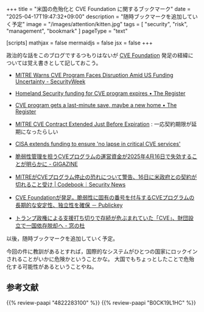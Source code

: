 +++
title = "米国の危殆化と CVE Foundation に関するブックマーク"
date =  "2025-04-17T19:47:32+09:00"
description = "随時ブックマークを追加していく予定"
image = "/images/attention/kitten.jpg"
tags = [ "security", "risk", "management", "bookmark" ]
pageType = "text"

[scripts]
  mathjax = false
  mermaidjs = false
  jsx = false
+++

政治的な話をこのブログでするつもりはないが [CVE Foundation] 発足の経緯については覚え書きとして記しておこう。

- [MITRE Warns CVE Program Faces Disruption Amid US Funding Uncertainty - SecurityWeek](https://www.securityweek.com/mitre-signals-potential-cve-program-deterioration-as-us-gov-funding-expires/)
- [Homeland Security funding for CVE program expires • The Register](https://www.theregister.com/2025/04/16/homeland_security_funding_for_cve/)
- [CVE program gets a last-minute save, maybe a new home • The Register](https://www.theregister.com/2025/04/16/cve_program_funding_save/)
- [MITRE CVE Contract Extended Just Before Expiration](https://thecyberexpress.com/mitre-cve-contract-extended-before-expiration/) : 一応契約期限が延期になったらしい
- [CISA extends funding to ensure 'no lapse in critical CVE services'](https://www.bleepingcomputer.com/news/security/cisa-extends-funding-to-ensure-no-lapse-in-critical-cve-services/)

- [脆弱性管理を担うCVEプログラムの運営資金が2025年4月16日で失効することが明らかに - GIGAZINE](https://gigazine.net/news/20250416-cve-program-lose-funding/)
- [MITREがCVEプログラム停止の恐れについて警告、16日に米政府との契約が切れること受け | Codebook｜Security News](https://codebook.machinarecord.com/threatreport/38337/)
- [CVE Foundationが発足。脆弱性に固有の番号を付与するCVEプログラムの長期的な安定性、独立性を確保 － Publickey](https://www.publickey1.jp/blog/25/cve_foundationcve.html)
- [トランプ政権による支援打ち切りで存続が危ぶまれていた「CVE」、財団設立で一国依存脱却へ - 窓の杜](https://forest.watch.impress.co.jp/docs/news/2007480.html)

以後，随時ブックマークを追加していく予定。

今回の件に教訓があるとすれば，国際的なシステムがひとつの国家にロックインされることがいかに危険かということかな。
大国でもちょっとしたことで危殆化する可能性があるということやね。

[CVE Foundation]: https://www.thecvefoundation.org/ "CVE Foundation"

## 参考文献

{{% review-paapi "4822283100" %}} <!-- セキュリティはなぜやぶられたのか -->
{{% review-paapi "B0CK19L1HC" %}} <!-- ハッキング思考 Kindle 版 -->
